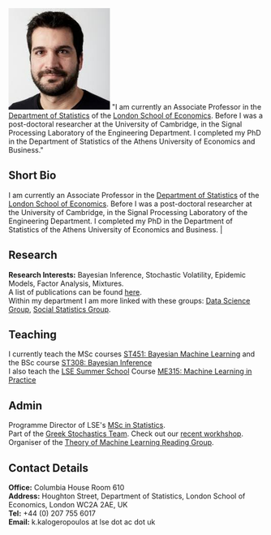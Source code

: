 ![kostas](kostas_photo.jpg) "I am currently an Associate Professor in the [Department of Statistics](http://www.lse.ac.uk/statistics) of the [London School of Economics](http://www.lse.ac.uk). Before I was a post-doctoral researcher at the University of Cambridge, in the Signal Processing Laboratory of the Engineering Department. I completed my PhD in the Department of Statistics of the Athens University of Economics and Business."

## Short Bio 

I am currently an Associate Professor in the [Department of Statistics](http://www.lse.ac.uk/statistics) of the [London School of Economics](http://www.lse.ac.uk). Before I was a post-doctoral researcher at the University of Cambridge, in the Signal Processing Laboratory of the Engineering Department. I completed my PhD in the Department of Statistics of the Athens University of Economics and Business.                                                           |

## Research

**Research Interests:** Bayesian Inference, Stochastic Volatility, Epidemic Models, Factor Analysis, Mixtures.<br>
A list of publications can be found [here](http://www.lse.ac.uk).<br>
Within my department I am more linked with these groups: [Data Science Group](http://www.lse.ac.uk/Statistics/Research/Data-Science), [Social Statistics Group](http://www.lse.ac.uk/Statistics/Research/Social-Statistics).         

## Teaching 

I currently teach the MSc courses [ST451: Bayesian Machine Learning](http://www.lse.ac.uk/resources/calendar/courseGuides/ST/2019_ST451.htm?from_serp=1) and the BSc course [ST308: Bayesian Inference](http://www.lse.ac.uk/resources/calendar/courseGuides/ST/2019_ST308.htm?from_serp=1)<br>
I also teach the [LSE Summer School](http://www.lse.ac.uk/Study-at-LSE/Summer-Schools/Summer-School) Course [ME315: Machine Learning in Practice](https://www.lse.ac.uk/study-at-lse/Summer-Schools/Summer-School/Courses/Secure/Research-Methods-Data-Science-and-Mathematics/ME315)

## Admin

Programme Director of LSE's [MSc in Statistics](http://www.lse.ac.uk/study-at-lse/Graduate/Degree-programmes-2020/MSc-Statistics).<br>
Part of the [Greek Stochastics Team](http://www.stochastics.gr). Check out our [recent workhshop](http://www.stochastics.gr/meetings/lambda/index.html).<br>
Organiser of the [Theory of Machine Learning Reading Group](https://kostaskalog.github.io/theoryML2019-20/).

## Contact Details 

**Office:** Columbia House Room 610 <br>
**Address:** Houghton Street, Department of Statistics, London School of Economics, London WC2A 2AE, UK <br>
**Tel:** +44 (0) 207 755 6017 <br>
**Email:** k.kalogeropoulos at lse dot ac dot uk<br>
